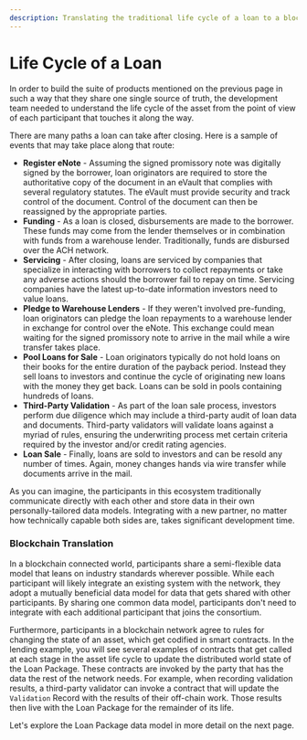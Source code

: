 ```yaml
---
description: Translating the traditional life cycle of a loan to a blockchain-enabled world
---
```


# Life Cycle of a Loan

In order to build the suite of products mentioned on the previous page in such a way that they share one single source of truth, the development team needed to understand the life cycle of the asset from the point of view of each participant that touches it along the way.

There are many paths a loan can take after closing. Here is a sample of events that may take place along that route:

* **Register eNote** - Assuming the signed promissory note was digitally signed by the borrower, loan originators are required to store the authoritative copy of the document in an eVault that complies with several regulatory statutes. The eVault must provide security and track control of the document. Control of the document can then be reassigned by the appropriate parties.
* **Funding** - As a loan is closed, disbursements are made to the borrower. These funds may come from the lender themselves or in combination with funds from a warehouse lender. Traditionally, funds are disbursed over the ACH network.
* **Servicing** - After closing, loans are serviced by companies that specialize in interacting with borrowers to collect repayments or take any adverse actions should the borrower fail to repay on time. Servicing companies have the latest up-to-date information investors need to value loans.
* **Pledge to Warehouse Lenders** - If they weren't involved pre-funding, loan originators can pledge the loan repayments to a warehouse lender in exchange for control over the eNote. This exchange could mean waiting for the signed promissory note to arrive in the mail while a wire transfer takes place.
* **Pool Loans for Sale** - Loan originators typically do not hold loans on their books for the entire duration of the payback period. Instead they sell loans to investors and continue the cycle of originating new loans with the money they get back. Loans can be sold in pools containing hundreds of loans.
* **Third-Party Validation** - As part of the loan sale process, investors perform due diligence which may include a third-party audit of loan data and documents. Third-party validators will validate loans against a myriad of rules, ensuring the underwriting process met certain criteria required by the investor and/or credit rating agencies.
* **Loan Sale** - Finally, loans are sold to investors and can be resold any number of times. Again, money changes hands via wire transfer while documents arrive in the mail.

As you can imagine, the participants in this ecosystem traditionally communicate directly with each other and store data in their own personally-tailored data models. Integrating with a new partner, no matter how technically capable both sides are, takes significant development time.

### Blockchain Translation

In a blockchain connected world, participants share a semi-flexible data model that leans on industry standards wherever possible. While each participant will likely integrate an existing system with the network, they adopt a mutually beneficial data model for data that gets shared with other participants. By sharing one common data model, participants don't need to integrate with each additional participant that joins the consortium.

Furthermore, participants in a blockchain network agree to rules for changing the state of an asset, which get codified in smart contracts. In the lending example, you will see several examples of contracts that get called at each stage in the asset life cycle to update the distributed world state of the Loan Package. These contracts are invoked by the party that has the data the rest of the network needs. For example, when recording validation results, a third-party validator can invoke a contract that will update the `Validation` Record with the results of their off-chain work. Those results then live with the Loan Package for the remainder of its life.

Let's explore the Loan Package data model in more detail on the next page.
